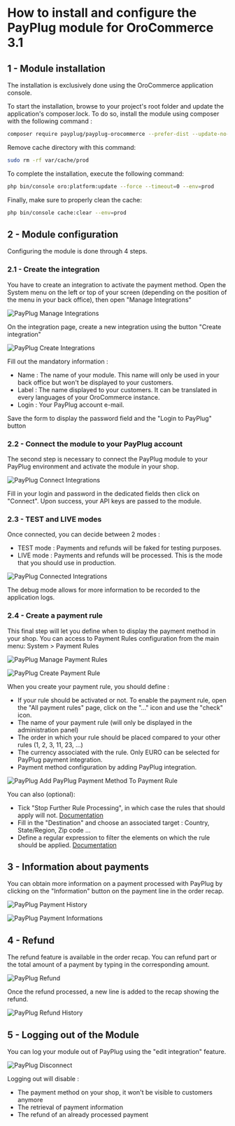 # How to install and configure the PayPlug module for OroCommerce 3.1

## 1 - Module installation
The installation is exclusively done using the OroCommerce application console.

To start the installation, browse to your project's root folder and update the application's composer.lock.
To do so, install the module using composer with the following command :

```sh
composer require payplug/payplug-orocommerce --prefer-dist --update-no-dev
```

Remove cache directory with this command:

```sh
sudo rm -rf var/cache/prod
```

To complete the installation, execute the following command:

```sh
php bin/console oro:platform:update --force --timeout=0 --env=prod
```

Finally, make sure to properly clean the cache:

```sh
php bin/console cache:clear --env=prod
```

## 2 - Module configuration
Configuring the module is done through 4 steps.

### 2.1 - Create the integration
You have to create an integration to activate the payment method.
Open the System menu on the left or top of your screen (depending on the position of the menu in your back office), then open "Manage Integrations"

![PayPlug Manage Integrations](docs/images/payplug_manage_integrations.png)

On the integration page, create a new integration using the button "Create integration"

![PayPlug Create Integrations](docs/images/payplug_create_integration.png)

Fill out the mandatory information :
* Name : The name of your module. This name will only be used in your back office but won't be displayed to your customers.
* Label : The name displayed to your customers. It can be translated in every languages of your OroCommerce instance.
* Login : Your PayPlug account e-mail.

Save the form to display the password field and the "Login to PayPlug" button

### 2.2 - Connect the module to your PayPlug account
The second step is necessary to connect the PayPlug module to your PayPlug environment and activate the module in your shop.

![PayPlug Connect Integrations](docs/images/payplug_connect_integration.png)

Fill in your login and password in the dedicated fields then click on "Connect". Upon success, your API keys are passed to the module.

### 2.3 - TEST and LIVE modes
Once connected, you can decide between 2 modes :
* TEST mode : Payments and refunds will be faked for testing purposes.
* LIVE mode : Payments and refunds will be processed. This is the mode that you should use in production.

![PayPlug Connected Integrations](docs/images/payplug_connected_integration.png)

The debug mode allows for more information to be recorded to the application logs.

### 2.4 - Create a payment rule
This final step will let you define when to display the payment method in your shop. You can access to Payment Rules
configuration from the main menu: System > Payment Rules

![PayPlug Manage Payment Rules](docs/images/payplug_manage_payment_rules.png)

![PayPlug Create Payment Rule](docs/images/payplug_create_payment_rule.png)

When you create your payment rule, you should define :
* If your rule should be activated or not. To enable the payment rule, open the "All payment rules" page, click on the "..." icon and use the "check" icon.
* The name of your payment rule (will only be displayed in the administration panel)
* The order in which your rule should be placed compared to your other rules (1, 2, 3, 11, 23, ...)
* The currency associated with the rule. Only EURO can be selected for PayPlug payment integration.
* Payment method configuration by adding PayPlug integration.

![PayPlug Add PayPlug Payment Method To Payment Rule](docs/images/payplug_add_payplug_method_to_payment_rule.png)

You can also (optional):
* Tick "Stop Further Rule Processing", in which case the rules that should apply will not.
[Documentation](https://oroinc.com/b2b-ecommerce/doc/1.6/admin-guide/payment/payment-rules)
* Fill in the "Destination" and choose an associated target : Country, State/Region, Zip code ...
* Define a regular expression to filter the elements on which the rule should be applied.
[Documentation](https://oroinc.com/b2b-ecommerce/doc/current/admin-guide/shipping/shipping-rules/expression-lang)

## 3 - Information about payments
You can obtain more information on a payment processed with PayPlug by clicking on the "Information" button on the payment line in the order recap.

![PayPlug Payment History](docs/images/payplug_order_payment_history.png)

![PayPlug Payment Informations](docs/images/payplug_order_payment_informations.png)

## 4 - Refund
The refund feature is available in the order recap. You can refund part or the total amount of a payment by typing in the corresponding amount.

![PayPlug Refund](docs/images/payplug_order_payment_refund.png)

Once the refund processed, a new line is added to the recap showing the refund.

![PayPlug Refund History](docs/images/payplug_order_payment_history_refund.png)

## 5 - Logging out of the Module
You can log your module out of PayPlug using the "edit integration" feature.

![PayPlug Disconnect](docs/images/payplug_disconnect_integration.png)

Logging out will disable :
* The payment method on your shop, it won't be visible to customers anymore
* The retrieval of payment information
* The refund of an already processed payment

